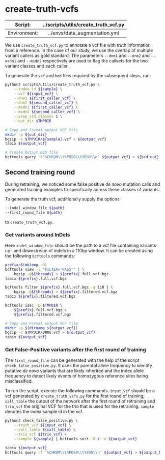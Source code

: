 # create-truth-vcfs

|Script:|../scripts/utils/create_truth_vcf.py|
|:--:|:--:|
|Environment:|../envs/data_augmentation.yml|


We use `create_truth_vcf.py` to annotate a vcf file with truth information
from a reference. In the case of our study, we use the overlap of multiple
variant callers as gold standard. The parameters `--dnm1` and `--dnm2` and
`--msdn1` and `--msdn2` respectively are used to flag the callsets for the two
variant classes and each caller.

To generate the `vcf` and `bed` files required by the subsequent steps, run:

```bash
python3 scripts/utils/create_truth_vcf.py \
    --index_id ${sample} \
    --vcf ${input_vcf} \
    --dnm1 ${first_caller_vcf} \
    --dnm2 ${second_caller_vcf} \
    --msdn1 ${first_caller_vcf} \
    --msdn2 ${second_caller_vcf} \
    --prop_std_classes 1 \
    --out_dir $TMPDIR

# Copy and Format output VCF file
mkdir -p ${out_dir}
bgzip -c $TMPDIR/${sample}.vcf > ${output_vcf}
tabix ${output_vcf}

# Create Output BED file
bcftools query -f'%CHROM\\t%POS0\\t%END\\n' ${output_vcf} > ${bed_out}
```

## Second training round

During retraining, we noticed some false positive _de novo_ mutation calls
and generated training examples to specifically adress these classes of variants.

To generate the truth vcf, additionally supply the options

```bash
--indel_window_file ${path}
--first_round_file ${path}
```

to `create_truth_vcf.py`.

### Get variants around InDels

Here `indel_window_file` should be the path to a vcf
file containing variants up- and downstream of indels in a 110bp window. It 
can be created using the following `bcftools` commands:

```bash
prefix=$(mktemp -d)
bcftools view -i "FILTER='PASS'" | \
    bgzip -@${threads} > ${prefix}.full.vcf.bgz
tabix ${prefix}.full.vcf.bgz

bcftools filter ${prefix}.full.vcf.bgz -g 110 | \
    bgzip -@${threads} > ${prefix}.filtered.vcf.bgz
tabix ${prefix}.filtered.vcf.bgz

bcftools isec -p $TMPDIR \
    ${prefix}.full.vcf.bgz \
    ${prefix}.filtered.vcf.bgz

# Copy and Format output VCF file
mkdir -p $(dirname ${output_vcf})
bgzip -c $TMPDIR/0000.vcf > ${output_vcf}
tabix ${output_vcf}
```

### Get False-Positive variants after the first round of training

The `first_round_file` can be generated with the help of the script `check_false_positive.py`. It uses the parental allele frequency to identify putative _de novo_ variants that are likely inherited and the index allele frequency to detect likely events of homozygous reference sites being misclassified.

To run the script, execute the following commands. `input_vcf` should be a 
vcf generated by `create_truth_vcfs.py` for the first round of training,
`call_table` the output of the network after the first round of retraining and
`trio_vcf` the original VCF for the trio that is used for the retraining. `sample` denotes the index sample id in the vcf.

```bash
python3 check_false_positive.py \
    --truth_vcf ${input_vcf} \
    --call_table ${call_table} \
    --trio_vcf ${trio_vcf} \
    --sample ${sample} | bcftools sort -O z -o ${output_vcf}

tabix ${output_vcf}
bcftools query -f '%CHROM\\t%POS0\\t%END\\n' ${output_vcf} > ${output_bed}
```